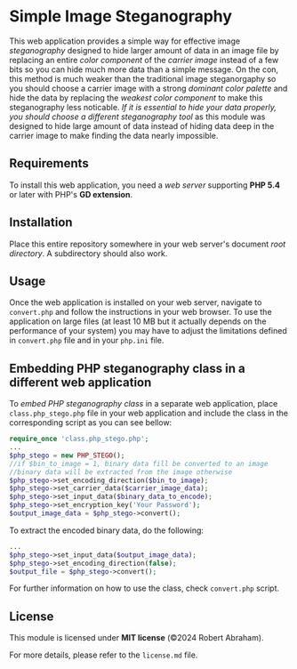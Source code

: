 # Simple Image Steganography

This web application provides a simple way for effective image _steganography_ designed to hide larger amount of data in an image file by replacing an entire _color component_ of the _carrier image_ instead of a few bits so you can hide much more data than a simple message. On the con, this method is much weaker than the traditional image steganorgaphy so you should choose a carrier image with a strong _dominant color palette_ and hide the data by replacing the _weakest color component_ to make this steganography less noticable. _If it is essential to hide your data properly, you should choose a different steganography tool_ as this module was designed to hide large amount of data instead of hiding data deep in the carrier image to make finding the data nearly impossible.

## Requirements

To install this web application, you need a _web server_ supporting **PHP 5.4** or later with PHP's **GD extension**.

## Installation

Place this entire repository somewhere in your web server's document _root directory_. A subdirectory should also work.

## Usage

Once the web application is installed on your web server, navigate to `convert.php` and follow the instructions in your web browser. To use the application on large files (at least 10 MB but it actually depends on the performance of your system) you may have to adjust the limitations defined in `convert.php` file and in your `php.ini` file.

## Embedding PHP steganography class in a different web application

To _embed PHP steganography class_ in a separate web application, place `class.php_stego.php` file in your web application and include the class in the corresponding script as you can see bellow:

```php
require_once 'class.php_stego.php';
...
$php_stego = new PHP_STEGO();
//if $bin_to_image = 1, binary data fill be converted to an image
//binary data will be extracted from the image otherwise
$php_stego->set_encoding_direction($bin_to_image);
$php_stego->set_carrier_data($carrier_image_data);
$php_stego->set_input_data($binary_data_to_encode);
$php_stego->set_encryption_key('Your Password');
$output_image_data = $php_stego->convert();
```

To extract the encoded binary data, do the following:

```php
...
$php_stego->set_input_data($output_image_data);
$php_stego->set_encoding_direction(false);
$output_file = $php_stego->convert();
```

For further information on how to use the class, check `convert.php` script.

## License

This module is licensed under **MIT license** (©2024 Robert Abraham).

For more details, please refer to the `license.md` file.
